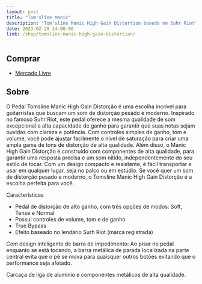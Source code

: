 ```yaml
---
layout: post
title: "Tom'sline Manic"
description: "Tom'sline Manic High Gain Distortion basedo no Suhr Riot"
date: 2023-02-28 14:00:00
link: /shop/tomsline-manic-high-gain-distortion/
---
```


<!-- Unboxing e review

<div class="video-container">
    <iframe width="560" height="315" src="https://www.youtube.com/embed/aBFcO8Ol70U" title="YouTube video player" frameborder="0" allow="accelerometer; autoplay; clipboard-write; encrypted-media; gyroscope; picture-in-picture; web-share" allowfullscreen></iframe>
</div> -->

## Comprar

- [Mercado Livre](https://produto.mercadolivre.com.br/MLB-2625158316-pedal-tomsline-manic-high-gain-distorco-suhr-riot-_JM)

## Sobre

O Pedal Tomsline Manic High Gain Distorção é uma escolha incrível para guitarristas que buscam um som de distorção pesado e moderno. Inspirado no famoso Suhr Riot, este pedal oferece a mesma qualidade de som excepcional e alta capacidade de ganho para garantir que suas notas sejam ouvidas com clareza e potência. Com controles simples de ganho, tom e volume, você pode ajustar facilmente o nível de saturação para criar uma ampla gama de tons de distorção de alta qualidade. Além disso, o Manic High Gain Distorção é construído com componentes de alta qualidade, para garantir uma resposta precisa e um som nítido, independentemente do seu estilo de tocar. Com um design compacto e resistente, é fácil transportar e usar em qualquer lugar, seja no palco ou em estúdio. Se você quer um som de distorção pesado e moderno, o Tomsline Manic High Gain Distorção é a escolha perfeita para você.

Características

- Pedal de distorção de alto ganho, com três opções de modos: Soft, Tense e Normal
- Possui controles de volume, tom e de ganho
- True Bypass
- Efeito baseado no lendário Surh Riot (marca registrada)

Com design inteligente de barra de impedimento: Ao pisar no pedal enquanto se está tocando, a barra metálica de parada localizada na parte central evita que o pé se mova para quaisquer outros botões evitando que o performance seja afetado.

Carcaça de liga de alumínio e componentes metálicos de alta qualidade.
